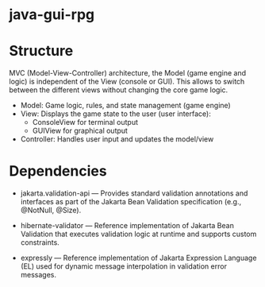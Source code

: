 # java-gui-rpg

# Structure
MVC (Model-View-Controller) architecture, the Model (game engine and logic) is independent of the View (console or GUI). This allows to switch between the different views without changing the core game logic.

- Model: Game logic, rules, and state management (game engine)
- View: Displays the game state to the user (user interface):
    - ConsoleView for terminal output
    - GUIView for graphical output
- Controller: Handles user input and updates the model/view

# Dependencies
- jakarta.validation-api — Provides standard validation annotations and interfaces as part of the Jakarta Bean Validation specification (e.g., @NotNull, @Size).

- hibernate-validator — Reference implementation of Jakarta Bean Validation that executes validation logic at runtime and supports custom constraints.

- expressly — Reference implementation of Jakarta Expression Language (EL) used for dynamic message interpolation in validation error messages.